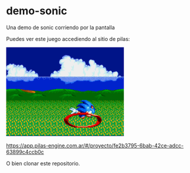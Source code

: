 # demo-sonic
Una demo de sonic corriendo por la pantalla

Puedes ver este juego accediendo al sitio de pilas:

![](imagenes/preview.png)

https://app.pilas-engine.com.ar/#/proyecto/fe2b3795-6bab-42ce-adcc-63899c4ccb0c

O bien clonar este repositorio.
